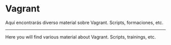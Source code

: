 # Vagrant

Aquí encontrarás diverso material sobre Vagrant. Scripts, formaciones, etc.

---

Here you will find various material about Vagrant. Scripts, trainings, etc.